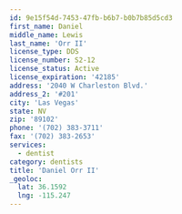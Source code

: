 ```yaml
---
id: 9e15f54d-7453-47fb-b6b7-b0b7b85d5cd3
first_name: Daniel
middle_name: Lewis
last_name: 'Orr II'
license_type: DDS
license_number: S2-12
license_status: Active
license_expiration: '42185'
address: '2040 W Charleston Blvd.'
address_2: '#201'
city: 'Las Vegas'
state: NV
zip: '89102'
phone: '(702) 383-3711'
fax: '(702) 383-2653'
services:
  - dentist
category: dentists
title: 'Daniel Orr II'
_geoloc:
  lat: 36.1592
  lng: -115.247
---
```

